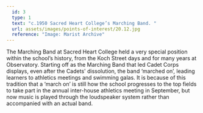 ```yaml
---
  id: 3
  type: 1
  text: "c.1950 Sacred Heart College’s Marching Band. "
  url: assets/images/points-of-interest/20.12.jpg
  reference: "Image: Marist Archive"
---
```

The Marching Band at Sacred Heart College held a very special position within the school’s history, from the Koch Street days and for many years at Observatory. Starting off as the Marching Band that led Cadet Corps displays, even after the Cadets' dissolution, the band ‘marched on’, leading learners to athletics meetings and swimming galas. It is because of this tradition that a ‘march on’ is still how the school progresses to the top fields to take part in the annual inter-house athletics meeting in September, but now music is played through the loudspeaker system rather than accompanied with an actual band.
        